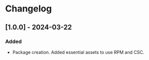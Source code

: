 # Changelog

## [1.0.0] - 2024-03-22

### Added
- Package creation. Added essential assets to use RPM and CSC.
